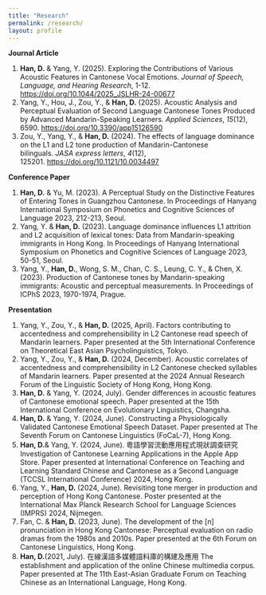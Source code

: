 ```yaml
---
title: "Research"
permalink: /research/
layout: profile
---
```


**Journal Article**

1. **Han, D.** & Yang, Y. (2025). Exploring the Contributions of Various Acoustic Features in Cantonese Vocal Emotions. *Journal of Speech, Language, and Hearing Research*, 1-12. https://doi.org/10.1044/2025_JSLHR-24-00677
2. Yang, Y., Hou, J., Zou, Y., & **Han, D.** (2025). Acoustic Analysis and Perceptual Evaluation of Second Language Cantonese Tones Produced by Advanced Mandarin-Speaking Learners. *Applied Sciences*, *15*(12), 6590. https://doi.org/10.3390/app15126590  
3. Zou, Y., Yang, Y., & **Han, D.** (2024). The effects of language dominance on the L1 and L2 tone production of Mandarin-Cantonese bilinguals. *JASA express letters*, *4*(12), 125201. https://doi.org/10.1121/10.0034497

**Conference Paper**

1. **Han, D.** & Yu, M. (2023). A Perceptual Study on the Distinctive Features of Entering Tones in Guangzhou Cantonese. In Proceedings of Hanyang International Symposium on Phonetics and Cognitive Sciences of Language 2023, 212-213, Seoul.  
2. Yang, Y. & **Han, D.** (2023). Language dominance influences L1 attrition and L2 acquisition of lexical tones: Data from Mandarin-speaking immigrants in Hong Kong. In Proceedings of Hanyang International Symposium on Phonetics and Cognitive Sciences of Language 2023, 50-51, Seoul.  
3. Yang, Y., **Han, D.**, Wong, S. M., Chan, C. S., Leung, C. Y., & Chen, X. (2023). Production of Cantonese tones by Mandarin-speaking immigrants: Acoustic and perceptual measurements. In Proceedings of ICPhS 2023, 1970-1974, Prague.

**Presentation**

1. Yang, Y., Zou, Y., & **Han, D.** (2025, April). Factors contributing to accentedness and comprehensibility in L2 Cantonese read speech of Mandarin learners. Paper presented at the 5th International Conference on Theoretical East Asian Psycholinguistics, Tokyo.  
2. Yang, Y., Zou, Y., & **Han, D.** (2024, December). Acoustic correlates of accentedness and comprehensibility in L2 Cantonese checked syllables of Mandarin learners. Paper presented at the 2024 Annual Research Forum of the Linguistic Society of Hong Kong, Hong Kong.  
3. **Han, D.** & Yang, Y. (2024, July). Gender differences in acoustic features of Cantonese emotional speech. Paper presented at the 15th International Conference on Evolutionary Linguistics, Changsha.  
4. **Han, D.** & Yang, Y. (2024, June). Constructing a Physiologically Validated Cantonese Emotional Speech Dataset. Paper presented at The Seventh Forum on Cantonese Linguistics (FoCaL-7), Hong Kong.  
5. **Han, D.**& Yang, Y. (2024, June). 粵語學習流動應用程式現狀調查研究 Investigation of Cantonese Learning Applications in the Apple App Store. Paper presented at International Conference on Teaching and Learning Standard Chinese and Cantonese as a Second Language (TCCSL International Conference) 2024, Hong Kong.  
6. Yang, Y., **Han, D.** (2024, June). Revisiting tone merger in production and perception of Hong Kong Cantonese. Poster presented at the International Max Planck Research School for Language Sciences (IMPRS) 2024, Nijmegen.  
7. Fan, C. & **Han, D.** (2023, June). The development of the [n] pronunciation in Hong Kong Cantonese: Perceptual evaluation on radio dramas from the 1980s and 2010s. Paper presented at the 6th Forum on Cantonese Linguistics, Hong Kong.  
8. **Han, D.**(2021, July). 在線漢語多媒體語料庫的構建及應用 The establishment and application of the online Chinese multimedia corpus. Paper presented at The 11th East-Asian Graduate Forum on Teaching Chinese as an International Language, Hong Kong.